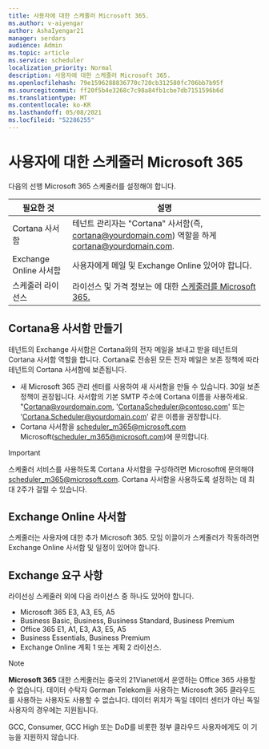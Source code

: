 ```yaml
---
title: 사용자에 대한 스케줄러 Microsoft 365.
ms.author: v-aiyengar
author: AshaIyengar21
manager: serdars
audience: Admin
ms.topic: article
ms.service: scheduler
localization_priority: Normal
description: 사용자에 대한 스케줄러 Microsoft 365.
ms.openlocfilehash: 79e1596288836770c720cb312580fc706bb7b95f
ms.sourcegitcommit: ff20f5b4e3268c7c98a84fb1cbe7db7151596b6d
ms.translationtype: MT
ms.contentlocale: ko-KR
ms.lasthandoff: 05/08/2021
ms.locfileid: "52286255"
---
```

# <a name="setting-up-scheduler-for-microsoft-365"></a>사용자에 대한 스케줄러 Microsoft 365

다음의 선행 Microsoft 365 스케줄러를 설정해야 합니다.

|**필요한 것** |**설명** |
|-------------------|-------------|
|Cortana 사서함 |테넌트 관리자는 "Cortana" 사서함(즉, cortana@yourdomain.com) 역할을 하게 cortana@yourdomain.com.         |
|Exchange Online 사서함 |사용자에게 메일 및 Exchange Online 있어야 합니다.         |
|스케줄러 라이선스 |라이선스 및 가격 정보는 에 대한 [스케줄러를 Microsoft 365.](https://www.microsoft.com/microsoft-365/meeting-scheduler-pricing)        |

## <a name="create-a-mailbox-for-cortana"></a>Cortana용 사서함 만들기
테넌트의 Exchange 사서함은 Cortana와의 전자 메일을 보내고 받을 테넌트의 Cortana 사서함 역할을 합니다. Cortana로 전송된 모든 전자 메일은 보존 정책에 따라 테넌트의 Cortana 사서함에 보존됩니다.

- 새 Microsoft 365 관리 센터를 사용하여 새 사서함을 만들 수 있습니다. 30일 보존 정책이 권장됩니다. 사서함의 기본 SMTP 주소에 Cortana 이름을 사용하세요. "Cortana@yourdomain.com, 'CortanaScheduler@contoso.com' 또는 'Cortana.Scheduler@yourdomain.com' 같은 이름을 권장합니다.
- Cortana 사서함을 scheduler_m365@microsoft.com Microsoft(scheduler_m365@microsoft.com)에 문의합니다. 

> [!IMPORTANT]
> 스케줄러 서비스를 사용하도록 Cortana 사서함을 구성하려면 Microsoft에 문의해야 scheduler_m365@microsoft.com. Cortana 사서함을 사용하도록 설정하는 데 최대 2주가 걸릴 수 있습니다.

## <a name="exchange-online-mailbox"></a>Exchange Online 사서함
스케줄러는 사용자에 대한 추가 Microsoft 365. 모임 이끌이가 스케줄러가 작동하려면 Exchange Online 사서함 및 일정이 있어야 합니다.

## <a name="exchange-requirements"></a>Exchange 요구 사항

라이선싱 스케줄러 외에 다음 라이선스 중 하나도 있어야 합니다.

- Microsoft 365 E3, A3, E5, A5
- Business Basic, Business, Business Standard, Business Premium
- Office 365 E1, A1, E3, A3, E5, A5
- Business Essentials, Business Premium
- Exchange Online 계획 1 또는 계획 2 라이선스. 

> [!Note]
> **Microsoft 365** 대한 스케줄러는 중국의 21Vianet에서 운영하는 Office 365 사용할 수 없습니다. 데이터 수탁자 German Telekom을 사용하는 Microsoft 365 클라우드를 사용하는 사용자도 사용할 수 없습니다. 데이터 위치가 독일 데이터 센터가 아닌 독일 사용자의 경우에는 지원됩니다.
>
>GCC, Consumer, GCC High 또는 DoD를 비롯한 정부 클라우드 사용자에게도 이 기능을 지원하지 않습니다.
